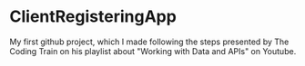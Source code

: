 # ClientRegisteringApp
My first github project, which I made following the steps presented by
The Coding Train on his playlist about "Working with Data and APIs" on
Youtube.
